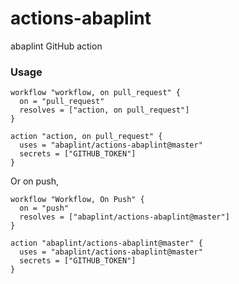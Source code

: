 # actions-abaplint

abaplint GitHub action

### Usage

```
workflow "workflow, on pull_request" {
  on = "pull_request"
  resolves = ["action, on pull_request"]
}

action "action, on pull_request" {
  uses = "abaplint/actions-abaplint@master"
  secrets = ["GITHUB_TOKEN"]
}
```

Or on push,

```
workflow "Workflow, On Push" {
  on = "push"
  resolves = ["abaplint/actions-abaplint@master"]
}

action "abaplint/actions-abaplint@master" {
  uses = "abaplint/actions-abaplint@master"
  secrets = ["GITHUB_TOKEN"]
}
```
